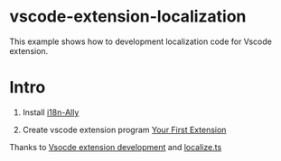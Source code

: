 # vscode-extension-localization
This example shows how to development localization code for Vscode extension.

# Intro

1. Install [i18n-Ally](https://marketplace.visualstudio.com/items?itemName=Lokalise.i18n-ally)

2. Create vscode extension program [Your First Extension](https://code.visualstudio.com/api/get-started/your-first-extension)

Thanks to [Vsocde extension development](https://blog.csdn.net/forward_huan/article/details/108174864) and [localize.ts](https://github.com/shanalikhan/code-settings-sync/blob/master/src/localize.ts)